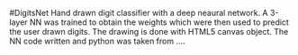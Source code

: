#DigitsNet
Hand drawn digit classifier with a deep neaural network.
A 3-layer NN was trained to obtain the weights which were then used to predict the user drawn digits.
The drawing is done with HTML5 canvas object.
The NN code written and python was taken from ....
